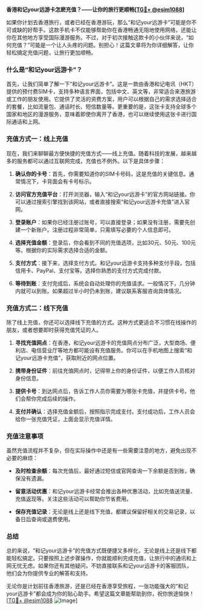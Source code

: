 **香港和记your远游卡怎麽充值？——让你的旅行更顺畅[[TG💪+ @esim1088](https://t.me/s/esim1088)]**

如果你计划去香港旅行，或者已经在香港游玩，那么“和记your远游卡”可能是你不可或缺的好帮手。这款手机卡不仅能够帮助你在香港畅通无阻地使用网络，还能让你在其他地方享受国际漫游服务。不过，对于初次接触这款卡的小伙伴来说，“如何充值？”可能是一个让人头疼的问题。别担心！这篇文章将为你详细解答，让你轻松搞定充值问题，让旅行更加顺畅。

### 什么是“和记your远游卡”？

首先，让我们简单了解一下“和记your远游卡”。这是一款由香港和记电讯（HKT）提供的预付费SIM卡，支持多种语言界面，包括中文、英文等，非常适合来港旅游或工作的朋友使用。它提供了灵活的资费方案，用户可以根据自己的需求选择适合的套餐，比如流量包、通话时长、短信数量等。更重要的是，这张卡支持全球多个国家和地区的漫游服务，意味着即使你离开了香港，也可以继续使用这张卡进行国际通话和上网。

### 充值方式一：线上充值

现在，我们来聊聊最方便快捷的充值方式——线上充值。随着科技的发展，越来越多的服务都可以通过互联网完成，充值也不例外。以下是具体步骤：

1. **确认你的卡号**：首先，你需要知道你的SIM卡号码，这是充值的关键信息。通常情况下，卡背面会有卡号标示。
   
2. **访问官方充值平台**：打开浏览器，输入“和记your远游卡”的官方网站链接。你可以通过搜索引擎找到该网站，或者直接搜索“和记your远游卡充值”进入官网。

3. **登录账户**：如果你已经注册过账号，可以直接登录；如果没有注册，需要先创建一个新账户。注册过程非常简单，只需填写必要的个人信息即可。

4. **选择充值金额**：登录后，你会看到不同的充值选项，比如30元、50元、100元等。根据你的实际需求选择合适的金额。

5. **支付方式**：接下来，选择支付方式。和记your远游卡支持多种支付手段，包括信用卡、PayPal、支付宝等。选择你熟悉的支付方式完成付款。

6. **等待到账**：支付完成后，系统会自动处理你的充值请求。一般情况下，几分钟内就可以到账。如果超过半小时仍未到账，建议联系客服咨询具体情况。

### 充值方式二：线下充值

除了线上充值，你还可以选择线下充值的方式。这种方式更适合不习惯在线操作的朋友，或者想要即时获得充值凭证的人。

1. **寻找充值网点**：在香港，和记your远游卡的充值网点分布广泛，大型商场、便利店、电信营业厅等地方都可能设有充值服务。你可以在手机地图上搜索“和记your远游卡充值”，获取附近的网点位置。

2. **携带身份证件**：前往充值网点时，记得带上你的身份证件，以便工作人员核对身份信息。

3. **提供卡号**：到达网点后，告诉工作人员你需要为哪张卡充值，并提供卡号。他们会帮你完成后续的操作。

4. **支付并确认**：选择充值金额后，按照指示完成支付。支付成功后，工作人员会给你一张充值凭证，上面会显示充值详情。

### 充值注意事项

虽然充值流程并不复杂，但在实际操作中还是有一些需要注意的地方，避免出现不必要的麻烦：

- **及时检查余额**：每次充值后，最好通过短信或官网查询一下余额是否到账，确保没有遗漏。
  
- **留意活动优惠**：和记your远游卡经常会推出各种优惠活动，比如充值送流量、充值返现等。关注这些活动可以帮助你节省费用。

- **保存充值记录**：无论是线上还是线下充值，都建议保留好相关的交易记录，以备日后查询或退费使用。

### 总结

总的来说，“和记your远游卡”的充值方式既便捷又多样化，无论是线上还是线下都能轻松搞定。只要按照上述步骤操作，你就能顺利完成充值，让旅行中的通讯和上网无忧无虑。如果你还有其他疑问，不妨直接联系和记your远游卡的客服团队，他们会为你提供专业的解答和支持。

无论你是计划前往香港旅游，还是已经在香港享受旅程，一张功能强大的“和记your远游卡”都会成为你的贴心助手。希望这篇文章能帮助到你，祝你旅途愉快！[[TG💪+ @esim1088](https://t.me/s/esim1088) ![Image](https://i.postimg.cc/4NQfJmqS/Snipaste-2025-05-13-00-14-12.png)]
